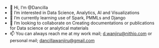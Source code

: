 - 👋 Hi, I’m @Dancilla
- 👀 I’m interested in Data Science, Analytics, AI and Visualizations
- 🌱 I’m currently learning use of Spark, PMMLs and Django
- 💞️ I’m looking to collaborate on Creating documentations or publications for Data science or analytical materials
- 📫 You can always reach me at my work mail; d.wanjiru@nithio.com or personal mail; dancillawanjiru@gmail.com 

<!---
Dancilla/Dancilla is a ✨ special ✨ repository because its `README.md` (this file) appears on your GitHub profile.
You can click the Preview link to take a look at your changes.
--->
